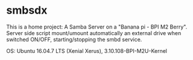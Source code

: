 # smbsdx
This is a home project: A Samba Server on a "Banana pi - BPI M2 Berry". 
Server side script mount/umount automatically an external drive when switched ON/OFF, starting/stopping the smbd service.

OS: Ubuntu 16.04.7 LTS (Xenial Xerus), 3.10.108-BPI-M2U-Kernel
